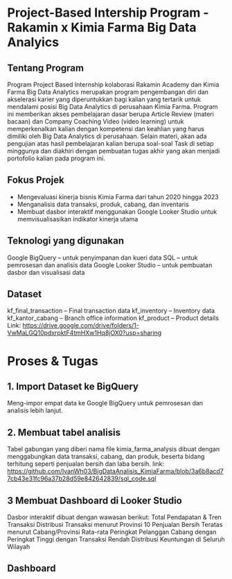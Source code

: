 # Project-Based Intership Program - Rakamin x Kimia Farma Big Data Analyics  
## Tentang Program
Program Project Based Internship kolaborasi Rakamin Academy dan Kimia Farma Big Data Analytics merupakan program pengembangan diri dan akselerasi karier yang diperuntukkan bagi kalian yang tertarik untuk mendalami posisi Big Data Analytics di perusahaan Kimia Farma. Program ini memberikan akses pembelajaran dasar berupa Article Review (materi bacaan) dan Company Coaching Video (video learning) untuk memperkenalkan kalian dengan kompetensi dan keahlian yang harus dimiliki oleh Big Data Analytics di perusahaan. Selain materi, akan ada pengujian atas hasil pembelajaran kalian berupa soal-soal Task di setiap minggunya dan diakhiri dengan pembuatan tugas akhir yang akan menjadi portofolio kalian pada program ini.
## Fokus Projek 
- Mengevaluasi kinerja bisnis Kimia Farma dari tahun 2020 hingga 2023
- Menganalisis data transaksi, produk, cabang, dan inventaris
- Membuat dasbor interaktif menggunakan Google Looker Studio untuk memvisualisasikan indikator kinerja utama
## Teknologi yang digunakan 
Google BigQuery – untuk penyimpanan dan kueri data
SQL – untuk pemrosesan dan analisis data
Google Looker Studio – untuk pembuatan dasbor dan visualisasi data
## Dataset 
kf_final_transaction – Final transaction data
kf_inventory – Inventory data
kf_kantor_cabang – Branch office information
kf_product – Product details
Link: https://drive.google.com/drive/folders/1-VwMaLGQ10pdxrpktF4tmHXw1Hq8jOX0?usp=sharing
# Proses & Tugas
## 1. Import Dataset ke BigQuery
Meng-impor empat data ke Google BigQuery untuk pemrosesan dan analisis lebih lanjut.
## 2. Membuat tabel analisis 
Tabel gabungan yang diberi nama file kimia_farma_analysis dibuat dengan menggabungkan data transaksi, cabang, dan produk, beserta bidang terhitung seperti penjualan bersih dan laba bersih.
link: https://github.com/IvanWh03/BigDataAnalisis_KimiaFarma/blob/3a6b8acd77cb43e31fc96a37b28d59e842642839/sql_code.sql
## 3 Membuat Dashboard di Looker Studio
Dasbor interaktif dibuat dengan wawasan berikut:
Total Pendapatan & Tren Transaksi
Distribusi Transaksi menurut Provinsi
10 Penjualan Bersih Teratas menurut Cabang/Provinsi
Rata-rata Peringkat Pelanggan
Cabang dengan Peringkat Tinggi dengan Transaksi Rendah
Distribusi Keuntungan di Seluruh Wilayah
## Dashboard

